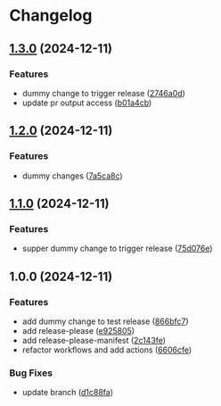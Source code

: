 # Changelog

## [1.3.0](https://github.com/MartinLupa/github-actions-ci-cd/compare/v1.2.0...v1.3.0) (2024-12-11)


### Features

* dummy change to trigger release ([2746a0d](https://github.com/MartinLupa/github-actions-ci-cd/commit/2746a0dfd8c69ec0b9f0aa42ea77814228b6258e))
* update pr output access ([b01a4cb](https://github.com/MartinLupa/github-actions-ci-cd/commit/b01a4cb59cf4fb289071a15255e90ad52cb26bc5))

## [1.2.0](https://github.com/MartinLupa/github-actions-ci-cd/compare/v1.1.0...v1.2.0) (2024-12-11)


### Features

* dummy changes ([7a5ca8c](https://github.com/MartinLupa/github-actions-ci-cd/commit/7a5ca8c3afbb109b3fc7c0f995305063575dc69a))

## [1.1.0](https://github.com/MartinLupa/github-actions-ci-cd/compare/v1.0.0...v1.1.0) (2024-12-11)


### Features

* supper dummy change to trigger release ([75d076e](https://github.com/MartinLupa/github-actions-ci-cd/commit/75d076e6647a361ef03fc8bfb7c794eeddefd7d8))

## 1.0.0 (2024-12-11)


### Features

* add dummy change to test release ([866bfc7](https://github.com/MartinLupa/github-actions-ci-cd/commit/866bfc725c0b1000a2676db1524e8bd171ec24fe))
* add release-please ([e925805](https://github.com/MartinLupa/github-actions-ci-cd/commit/e9258051e1aee160ddb3a6b24a7b2ad088d500e0))
* add release-please-manifest ([2c143fe](https://github.com/MartinLupa/github-actions-ci-cd/commit/2c143fe458ea77a11c08abd2dba795987cf7fde8))
* refactor workflows and add actions ([6606cfe](https://github.com/MartinLupa/github-actions-ci-cd/commit/6606cfe0f8733dff28cdff72c833ebba4a28cf9c))


### Bug Fixes

* update branch ([d1c88fa](https://github.com/MartinLupa/github-actions-ci-cd/commit/d1c88fa42b30eb2de488d7d6ec6c9fd59c49979f))
